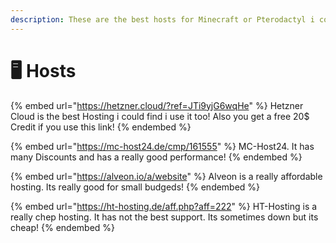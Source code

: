 ```yaml
---
description: These are the best hosts for Minecraft or Pterodactyl i could find.
---
```


# 🖥️ Hosts

{% embed url="https://hetzner.cloud/?ref=JTi9yjG6wqHe" %}
Hetzner Cloud is the best Hosting i could find i use it too! Also you get a free 20$ Credit if you use this link!
{% endembed %}

{% embed url="https://mc-host24.de/cmp/161555" %}
MC-Host24. It has many Discounts and has a really good performance!
{% endembed %}

{% embed url="https://alveon.io/a/website" %}
Alveon is a really affordable hosting. Its really good for small budgeds!
{% endembed %}

{% embed url="https://ht-hosting.de/aff.php?aff=222" %}
HT-Hosting is a really chep hosting. It has not the best support. Its sometimes down but its cheap!
{% endembed %}

